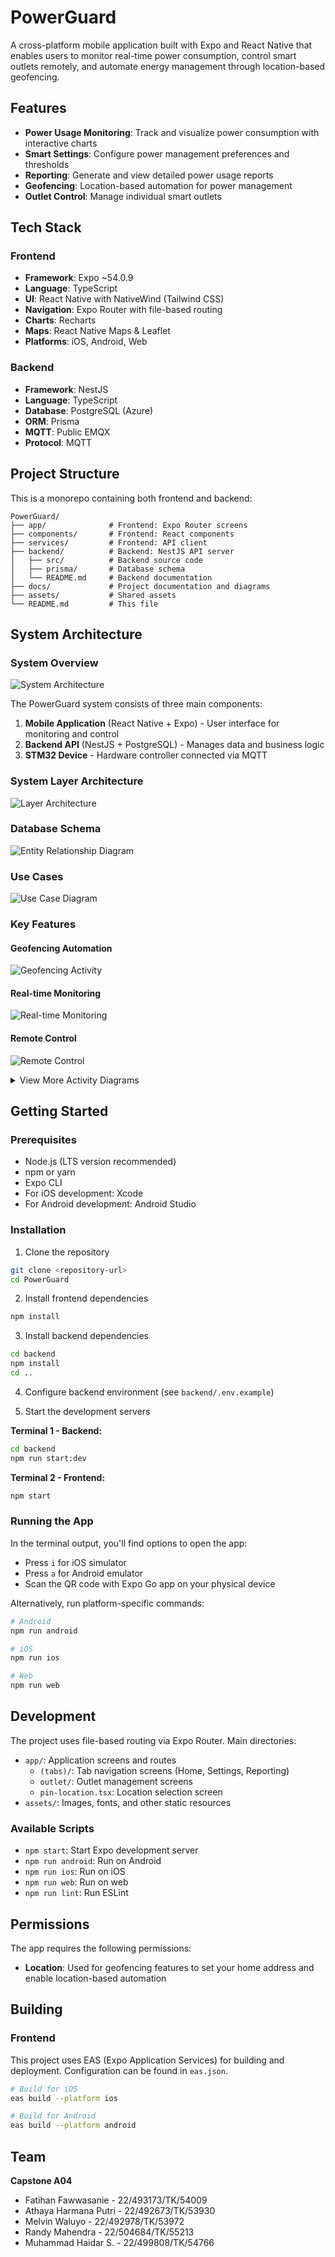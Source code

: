 # PowerGuard

A cross-platform mobile application built with Expo and React Native that enables users to monitor real-time power consumption, control smart outlets remotely, and automate energy management through location-based geofencing.

## Features

- **Power Usage Monitoring**: Track and visualize power consumption with interactive charts
- **Smart Settings**: Configure power management preferences and thresholds
- **Reporting**: Generate and view detailed power usage reports
- **Geofencing**: Location-based automation for power management
- **Outlet Control**: Manage individual smart outlets

## Tech Stack

### Frontend
- **Framework**: Expo ~54.0.9
- **Language**: TypeScript
- **UI**: React Native with NativeWind (Tailwind CSS)
- **Navigation**: Expo Router with file-based routing
- **Charts**: Recharts
- **Maps**: React Native Maps & Leaflet
- **Platforms**: iOS, Android, Web

### Backend
- **Framework**: NestJS
- **Language**: TypeScript
- **Database**: PostgreSQL (Azure)
- **ORM**: Prisma
- **MQTT**: Public EMQX
- **Protocol**: MQTT

## Project Structure

This is a monorepo containing both frontend and backend:

```
PowerGuard/
├── app/              # Frontend: Expo Router screens
├── components/       # Frontend: React components
├── services/         # Frontend: API client
├── backend/          # Backend: NestJS API server
│   ├── src/          # Backend source code
│   ├── prisma/       # Database schema
│   └── README.md     # Backend documentation
├── docs/             # Project documentation and diagrams
├── assets/           # Shared assets
└── README.md         # This file
```

## System Architecture

### System Overview
![System Architecture](docs/Diagram/General.png)

The PowerGuard system consists of three main components:
1. **Mobile Application** (React Native + Expo) - User interface for monitoring and control
2. **Backend API** (NestJS + PostgreSQL) - Manages data and business logic
3. **STM32 Device** - Hardware controller connected via MQTT

### System Layer Architecture
![Layer Architecture](docs/Diagram/SystemLayerArchitecture.png)

### Database Schema
![Entity Relationship Diagram](docs/Diagram/ERD.png)

### Use Cases
![Use Case Diagram](docs/Diagram/UseCase.png)

### Key Features

#### Geofencing Automation
![Geofencing Activity](docs/Diagram/Activity%20Diagram/Penggunaan%20Geofencing.drawio.png)

#### Real-time Monitoring
![Real-time Monitoring](docs/Diagram/Activity%20Diagram/Pemantauan%20Real%20Time%20dan%20Riwayat.drawio.drawio.png)

#### Remote Control
![Remote Control](docs/Diagram/Activity%20Diagram/Mengontrol%20Outlet%20menggunakan%20Aplikasi.drawio.drawio.png)

<details>
<summary>View More Activity Diagrams</summary>

#### Timer Activation
![Timer Activation](docs/Diagram/Activity%20Diagram/Mengaktifkan%20Timer%20untuk%20Outlet.drawio.drawio.drawio.png)

#### Manual Control with Push Button
![Push Button On](docs/Diagram/Activity%20Diagram/Mengaktifkan%20Outlet%20dengan%20Push%20Button.drawio.drawio.drawio.png)
![Push Button Off](docs/Diagram/Activity%20Diagram/Menonaktifkan%20Outlet%20dengan%20Push%20Button.drawio.drawio.drawio.drawio.png)

</details>

## Getting Started

### Prerequisites

- Node.js (LTS version recommended)
- npm or yarn
- Expo CLI
- For iOS development: Xcode
- For Android development: Android Studio

### Installation

1. Clone the repository
```bash
git clone <repository-url>
cd PowerGuard
```

2. Install frontend dependencies
```bash
npm install
```

3. Install backend dependencies
```bash
cd backend
npm install
cd ..
```

4. Configure backend environment (see `backend/.env.example`)

5. Start the development servers

**Terminal 1 - Backend:**
```bash
cd backend
npm run start:dev
```

**Terminal 2 - Frontend:**
```bash
npm start
```

### Running the App

In the terminal output, you'll find options to open the app:

- Press `i` for iOS simulator
- Press `a` for Android emulator
- Scan the QR code with Expo Go app on your physical device

Alternatively, run platform-specific commands:

```bash
# Android
npm run android

# iOS
npm run ios

# Web
npm run web
```

## Development

The project uses file-based routing via Expo Router. Main directories:

- `app/`: Application screens and routes
  - `(tabs)/`: Tab navigation screens (Home, Settings, Reporting)
  - `outlet/`: Outlet management screens
  - `pin-location.tsx`: Location selection screen
- `assets/`: Images, fonts, and other static resources

### Available Scripts

- `npm start`: Start Expo development server
- `npm run android`: Run on Android
- `npm run ios`: Run on iOS
- `npm run web`: Run on web
- `npm run lint`: Run ESLint

## Permissions

The app requires the following permissions:

- **Location**: Used for geofencing features to set your home address and enable location-based automation

## Building

### Frontend
This project uses EAS (Expo Application Services) for building and deployment. Configuration can be found in `eas.json`.

```bash
# Build for iOS
eas build --platform ios

# Build for Android
eas build --platform android
```

## Team

**Capstone A04**

- Fatihan Fawwasanie - 22/493173/TK/54009
- Athaya Harmana Putri - 22/492673/TK/53930
- Melvin Waluyo - 22/492978/TK/53972
- Randy Mahendra - 22/504684/TK/55213
- Muhammad Haidar S. - 22/499808/TK/54766
